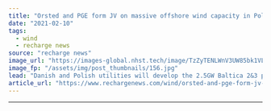 ```yaml
---
title: "Orsted and PGE form JV on massive offshore wind capacity in Poland"
date: "2021-02-10"
tags: 
  - wind
  - recharge news
source: "recharge news"
image_url: "https://images-global.nhst.tech/image/TzZyTENLWnV3UW85bk1VLzdnelh3Ujl6UFNqWEszQWVDOG9wL0xBZWRsYz0=/nhst/binary/26e69f33d56b8908f5e4285a6767a2de"
image_fp: "/assets/img/post_thumbnails/156.jpg"
lead: "Danish and Polish utilities will develop the 2.5GW Baltica 2&3 projects, with first power slated to flow in 2026"
article_url: "https://www.rechargenews.com/wind/orsted-and-pge-form-jv-on-massive-offshore-wind-capacity-in-poland/2-1-960708"
---
```


---
